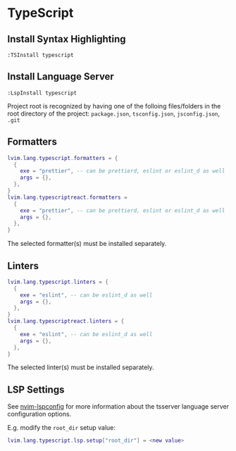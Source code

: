 # TypeScript

## Install Syntax Highlighting

```vim
:TSInstall typescript
```

## Install Language Server

```vim
:LspInstall typescript
```

Project root is recognized by having one of the folloing files/folders in the root directory of the project: `package.json`, `tsconfig.json`, `jsconfig.json`, `.git`


## Formatters

```lua
lvim.lang.typescript.formatters = {
  {
    exe = "prettier", -- can be prettierd, eslint or eslint_d as well
    args = {},
  },
}
lvim.lang.typescriptreact.formatters = 
  {
    exe = "prettier", -- can be prettierd, eslint or eslint_d as well
    args = {},
  },
}
```

The selected formatter(s) must be installed separately.

## Linters

```lua
lvim.lang.typescript.linters = {
  {
    exe = "eslint", -- can be eslint_d as well
    args = {}, 
  },
}
lvim.lang.typescriptreact.linters = {
  {
    exe = "eslint", -- can be eslint_d as well
    args = {}, 
  },
}
```

The selected linter(s) must be installed separately.

## LSP Settings

See [nvim-lspconfig](https://github.com/neovim/nvim-lspconfig/blob/master/CONFIG.md#tsserver) for more information about the tsserver language server configuration options.

E.g. modify the `root_dir` setup value:

```lua
lvim.lang.typescript.lsp.setup["root_dir"] = <new value>
```
